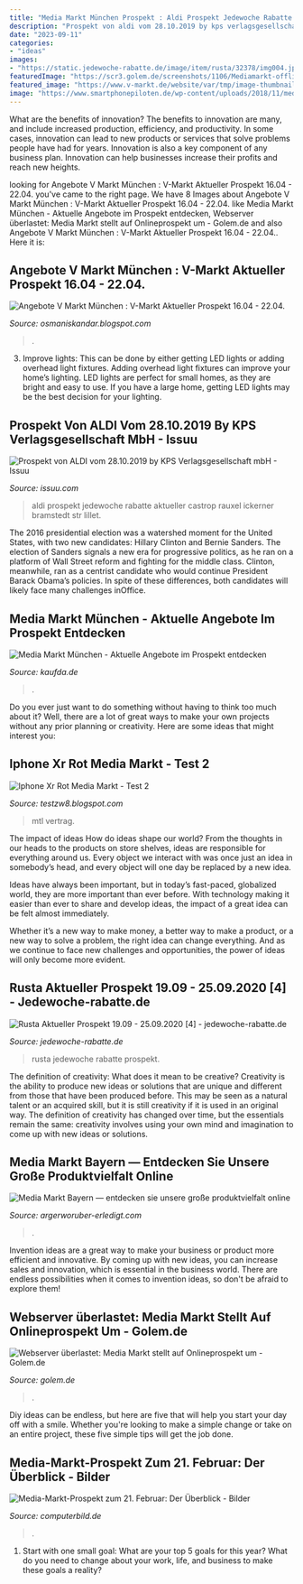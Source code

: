```yaml
---
title: "Media Markt München Prospekt : Aldi Prospekt Jedewoche Rabatte Aktueller Castrop Rauxel Ickerner Bramstedt Str Lillet"
description: "Prospekt von aldi vom 28.10.2019 by kps verlagsgesellschaft mbh"
date: "2023-09-11"
categories:
- "ideas"
images:
- "https://static.jedewoche-rabatte.de/image/item/rusta/32378/img004.jpg"
featuredImage: "https://scr3.golem.de/screenshots/1106/Mediamarkt-offline/MM-Online-Prospekt.png"
featured_image: "https://www.v-markt.de/website/var/tmp/image-thumbnails/0/194/thumb__area_imgtext/VM_angebot@2x.jpeg"
image: "https://www.smartphonepiloten.de/wp-content/uploads/2018/11/media-markt-singles-day-2018.jpg"
---
```



What are the benefits of innovation?
The benefits to innovation are many, and include increased production, efficiency, and productivity. In some cases, innovation can lead to new products or services that solve problems people have had for years. Innovation is also a key component of any business plan. Innovation can help businesses increase their profits and reach new heights.

	

		
looking for Angebote V Markt München : V-Markt Aktueller Prospekt 16.04 - 22.04. you've came to the right page. We have 8 Images about Angebote V Markt München : V-Markt Aktueller Prospekt 16.04 - 22.04. like Media Markt München - Aktuelle Angebote im Prospekt entdecken, Webserver überlastet: Media Markt stellt auf Onlineprospekt um - Golem.de and also Angebote V Markt München : V-Markt Aktueller Prospekt 16.04 - 22.04.. Here it is:
		
    
## Angebote V Markt München : V-Markt Aktueller Prospekt 16.04 - 22.04.

<img loading=lazy src="https://www.v-markt.de/website/var/tmp/image-thumbnails/0/194/thumb__area_imgtext/VM_angebot@2x.jpeg" onerror="this.onerror=null;this.src='https://tse3.mm.bing.net/th?id=OIP.hgnktvs6GzHjTNyxkPtu-QHaE6&amp;pid=15.1';" alt="Angebote V Markt München : V-Markt Aktueller Prospekt 16.04 - 22.04.">

_Source: osmaniskandar.blogspot.com_

>. 

	

3. Improve lights: This can be done by either getting LED lights or adding overhead light fixtures.
Adding overhead light fixtures can improve your home’s lighting. LED lights are perfect for small homes, as they are bright and easy to use. If you have a large home, getting LED lights may be the best decision for your lighting.

    
## Prospekt Von ALDI Vom 28.10.2019 By KPS Verlagsgesellschaft MbH - Issuu

<img loading=lazy src="https://image.isu.pub/191028082020-96da08d7ea3571f44e32b63665fca977/jpg/page_1.jpg" onerror="this.onerror=null;this.src='https://tse2.mm.bing.net/th?id=OIP.bCpzoEu3BRsvlE8Q4ClkWQHaKe&amp;pid=15.1';" alt="Prospekt von ALDI vom 28.10.2019 by KPS Verlagsgesellschaft mbH - Issuu">

_Source: issuu.com_

>aldi prospekt jedewoche rabatte aktueller castrop rauxel ickerner bramstedt str lillet. 

	

The 2016 presidential election was a watershed moment for the United States, with two new candidates: Hillary Clinton and Bernie Sanders. The election of Sanders signals a new era for progressive politics, as he ran on a platform of Wall Street reform and fighting for the middle class. Clinton, meanwhile, ran as a centrist candidate who would continue President Barack Obama’s policies. In spite of these differences, both candidates will likely face many challenges inOffice.

    
## Media Markt München - Aktuelle Angebote Im Prospekt Entdecken

<img loading=lazy src="https://content-media.bonial.biz/00ff8d22-68c1-43c9-a659-1356face40da/zoomlarge_page_1.jpg" onerror="this.onerror=null;this.src='https://tse3.mm.bing.net/th?id=OIP._4was5MIzq6poc5ET9wiWAHaLL&amp;pid=15.1';" alt="Media Markt München - Aktuelle Angebote im Prospekt entdecken">

_Source: kaufda.de_

>. 

	

Do you ever just want to do something without having to think too much about it? Well, there are a lot of great ways to make your own projects without any prior planning or creativity. Here are some ideas that might interest you: 

    
## Iphone Xr Rot Media Markt - Test 2

<img loading=lazy src="https://www.smartphonepiloten.de/wp-content/uploads/2018/11/media-markt-singles-day-2018.jpg" onerror="this.onerror=null;this.src='https://tse2.mm.bing.net/th?id=OIP.ebnz6P26wckzopyHGHo4gQHaD4&amp;pid=15.1';" alt="Iphone Xr Rot Media Markt - Test 2">

_Source: testzw8.blogspot.com_

>mtl vertrag. 

	

The impact of ideas
How do ideas shape our world?
From the thoughts in our heads to the products on store shelves, ideas are responsible for everything around us. Every object we interact with was once just an idea in somebody’s head, and every object will one day be replaced by a new idea.

Ideas have always been important, but in today’s fast-paced, globalized world, they are more important than ever before. With technology making it easier than ever to share and develop ideas, the impact of a great idea can be felt almost immediately.

Whether it’s a new way to make money, a better way to make a product, or a new way to solve a problem, the right idea can change everything. And as we continue to face new challenges and opportunities, the power of ideas will only become more evident.

    
## Rusta Aktueller Prospekt 19.09 - 25.09.2020 [4] - Jedewoche-rabatte.de

<img loading=lazy src="https://static.jedewoche-rabatte.de/image/item/rusta/32378/img004.jpg" onerror="this.onerror=null;this.src='https://tse3.mm.bing.net/th?id=OIP.bfUPNgC1JYjYkLc5DXjyGgHaKZ&amp;pid=15.1';" alt="Rusta Aktueller Prospekt 19.09 - 25.09.2020 [4] - jedewoche-rabatte.de">

_Source: jedewoche-rabatte.de_

>rusta jedewoche rabatte prospekt. 

	

The definition of creativity: What does it mean to be creative?
Creativity is the ability to produce new ideas or solutions that are unique and different from those that have been produced before. This may be seen as a natural talent or an acquired skill, but it is still creativity if it is used in an original way. The definition of creativity has changed over time, but the essentials remain the same: creativity involves using your own mind and imagination to come up with new ideas or solutions.

    
## Media Markt Bayern — Entdecken Sie Unsere Große Produktvielfalt Online

<img loading=lazy src="https://argerworuber-erledigt.com/kvnph/6obAsVJWzZFRVeLuZaGKMAHaJ4.jpg" onerror="this.onerror=null;this.src='https://tse3.mm.bing.net/th?id=OIP.Ud_NhsjAwuEUWvgF9ITilAAAAA&amp;pid=15.1';" alt="Media Markt Bayern — entdecken sie unsere große produktvielfalt online">

_Source: argerworuber-erledigt.com_

>. 

	

Invention ideas are a great way to make your business or product more efficient and innovative. By coming up with new ideas, you can increase sales and innovation, which is essential in the business world. There are endless possibilities when it comes to invention ideas, so don't be afraid to explore them!

    
## Webserver überlastet: Media Markt Stellt Auf Onlineprospekt Um - Golem.de

<img loading=lazy src="https://scr3.golem.de/screenshots/1106/Mediamarkt-offline/MM-Online-Prospekt.png" onerror="this.onerror=null;this.src='https://tse4.mm.bing.net/th?id=OIP.NZ0SkL8ECxZSZz3ZDk1l1AHaFt&amp;pid=15.1';" alt="Webserver überlastet: Media Markt stellt auf Onlineprospekt um - Golem.de">

_Source: golem.de_

>. 

	

Diy ideas can be endless, but here are five that will help you start your day off with a smile. Whether you're looking to make a simple change or take on an entire project, these five simple tips will get the job done.

    
## Media-Markt-Prospekt Zum 21. Februar: Der Überblick - Bilder

<img loading=lazy src="https://i.computer-bild.de/imgs/4/7/6/3/7/8/6/Fujifilm-FinePix-S4300-360x270-76865f43b0223b14.jpg" onerror="this.onerror=null;this.src='https://tse4.mm.bing.net/th?id=OIP.doZfQ7AiOxQhf6nBLBUpOwHaFj&amp;pid=15.1';" alt="Media-Markt-Prospekt zum 21. Februar: Der Überblick - Bilder">

_Source: computerbild.de_

>. 

	

1. Start with one small goal: What are your top 5 goals for this year? What do you need to change about your work, life, and business to make these goals a reality? 

